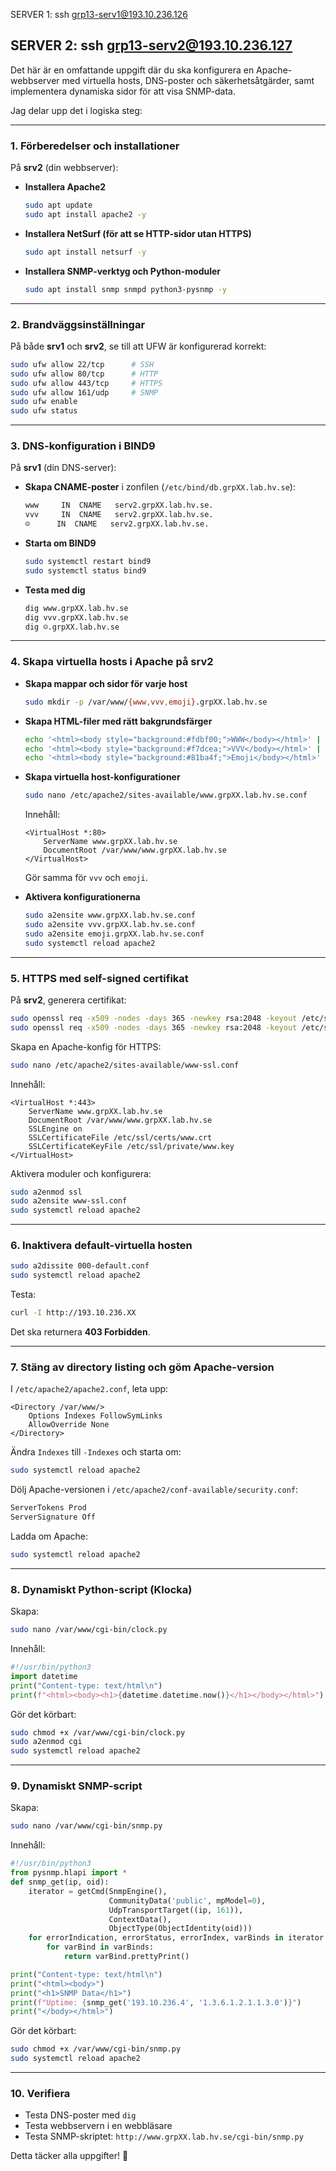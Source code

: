 SERVER 1: ssh grp13-serv1@193.10.236.126

SERVER 2: ssh grp13-serv2@193.10.236.127
----------------------------------------

Det här är en omfattande uppgift där du ska konfigurera en Apache-webbserver med virtuella hosts, DNS-poster och säkerhetsåtgärder, samt implementera dynamiska sidor för att visa SNMP-data.  

Jag delar upp det i logiska steg:  

---

### **1. Förberedelser och installationer**  
På **srv2** (din webbserver):  
- **Installera Apache2**  
  ```bash
  sudo apt update
  sudo apt install apache2 -y
  ```

- **Installera NetSurf (för att se HTTP-sidor utan HTTPS)**  
  ```bash
  sudo apt install netsurf -y
  ```

- **Installera SNMP-verktyg och Python-moduler**  
  ```bash
  sudo apt install snmp snmpd python3-pysnmp -y
  ```

---

### **2. Brandväggsinställningar**  
På både **srv1** och **srv2**, se till att UFW är konfigurerad korrekt:

```bash
sudo ufw allow 22/tcp      # SSH
sudo ufw allow 80/tcp      # HTTP
sudo ufw allow 443/tcp     # HTTPS
sudo ufw allow 161/udp     # SNMP
sudo ufw enable
sudo ufw status
```

---

### **3. DNS-konfiguration i BIND9**  
På **srv1** (din DNS-server):  

- **Skapa CNAME-poster** i zonfilen (`/etc/bind/db.grpXX.lab.hv.se`):  

  ```bash
  www     IN  CNAME   serv2.grpXX.lab.hv.se.
  vvv     IN  CNAME   serv2.grpXX.lab.hv.se.
  ☺️      IN  CNAME   serv2.grpXX.lab.hv.se.
  ```

- **Starta om BIND9**  
  ```bash
  sudo systemctl restart bind9
  sudo systemctl status bind9
  ```

- **Testa med dig**  
  ```bash
  dig www.grpXX.lab.hv.se
  dig vvv.grpXX.lab.hv.se
  dig ☺️.grpXX.lab.hv.se
  ```

---

### **4. Skapa virtuella hosts i Apache på srv2**  

- **Skapa mappar och sidor för varje host**  
  ```bash
  sudo mkdir -p /var/www/{www,vvv,emoji}.grpXX.lab.hv.se
  ```

- **Skapa HTML-filer med rätt bakgrundsfärger**  

  ```bash
  echo '<html><body style="background:#fdbf00;">WWW</body></html>' | sudo tee /var/www/www.grpXX.lab.hv.se/index.html
  echo '<html><body style="background:#f7dcea;">VVV</body></html>' | sudo tee /var/www/vvv.grpXX.lab.hv.se/index.html
  echo '<html><body style="background:#81ba4f;">Emoji</body></html>' | sudo tee /var/www/emoji.grpXX.lab.hv.se/index.html
  ```

- **Skapa virtuella host-konfigurationer**  

  ```bash
  sudo nano /etc/apache2/sites-available/www.grpXX.lab.hv.se.conf
  ```

  Innehåll:  
  ```
  <VirtualHost *:80>
      ServerName www.grpXX.lab.hv.se
      DocumentRoot /var/www/www.grpXX.lab.hv.se
  </VirtualHost>
  ```

  Gör samma för `vvv` och `emoji`.

- **Aktivera konfigurationerna**  
  ```bash
  sudo a2ensite www.grpXX.lab.hv.se.conf
  sudo a2ensite vvv.grpXX.lab.hv.se.conf
  sudo a2ensite emoji.grpXX.lab.hv.se.conf
  sudo systemctl reload apache2
  ```

---

### **5. HTTPS med self-signed certifikat**  
På **srv2**, generera certifikat:

```bash
sudo openssl req -x509 -nodes -days 365 -newkey rsa:2048 -keyout /etc/ssl/private/www.key -out /etc/ssl/certs/www.crt
sudo openssl req -x509 -nodes -days 365 -newkey rsa:2048 -keyout /etc/ssl/private/vvv.key -out /etc/ssl/certs/vvv.crt
```

Skapa en Apache-konfig för HTTPS:

```bash
sudo nano /etc/apache2/sites-available/www-ssl.conf
```

Innehåll:

```
<VirtualHost *:443>
    ServerName www.grpXX.lab.hv.se
    DocumentRoot /var/www/www.grpXX.lab.hv.se
    SSLEngine on
    SSLCertificateFile /etc/ssl/certs/www.crt
    SSLCertificateKeyFile /etc/ssl/private/www.key
</VirtualHost>
```

Aktivera moduler och konfigurera:

```bash
sudo a2enmod ssl
sudo a2ensite www-ssl.conf
sudo systemctl reload apache2
```

---

### **6. Inaktivera default-virtuella hosten**
```bash
sudo a2dissite 000-default.conf
sudo systemctl reload apache2
```

Testa:  
```bash
curl -I http://193.10.236.XX
```
Det ska returnera **403 Forbidden**.

---

### **7. Stäng av directory listing och göm Apache-version**
I `/etc/apache2/apache2.conf`, leta upp:

```
<Directory /var/www/>
    Options Indexes FollowSymLinks
    AllowOverride None
</Directory>
```
Ändra `Indexes` till `-Indexes` och starta om:

```bash
sudo systemctl reload apache2
```

Dölj Apache-versionen i `/etc/apache2/conf-available/security.conf`:

```bash
ServerTokens Prod
ServerSignature Off
```

Ladda om Apache:

```bash
sudo systemctl reload apache2
```

---

### **8. Dynamiskt Python-script (Klocka)**
Skapa:

```bash
sudo nano /var/www/cgi-bin/clock.py
```

Innehåll:

```python
#!/usr/bin/python3
import datetime
print("Content-type: text/html\n")
print(f"<html><body><h1>{datetime.datetime.now()}</h1></body></html>")
```

Gör det körbart:

```bash
sudo chmod +x /var/www/cgi-bin/clock.py
sudo a2enmod cgi
sudo systemctl reload apache2
```

---

### **9. Dynamiskt SNMP-script**
Skapa:

```bash
sudo nano /var/www/cgi-bin/snmp.py
```

Innehåll:

```python
#!/usr/bin/python3
from pysnmp.hlapi import *
def snmp_get(ip, oid):
    iterator = getCmd(SnmpEngine(),
                      CommunityData('public', mpModel=0),
                      UdpTransportTarget((ip, 161)),
                      ContextData(),
                      ObjectType(ObjectIdentity(oid)))
    for errorIndication, errorStatus, errorIndex, varBinds in iterator:
        for varBind in varBinds:
            return varBind.prettyPrint()

print("Content-type: text/html\n")
print("<html><body>")
print("<h1>SNMP Data</h1>")
print(f"Uptime: {snmp_get('193.10.236.4', '1.3.6.1.2.1.1.3.0')}")
print("</body></html>")
```

Gör det körbart:

```bash
sudo chmod +x /var/www/cgi-bin/snmp.py
sudo systemctl reload apache2
```

---

### **10. Verifiera**
- Testa DNS-poster med `dig`
- Testa webbservern i en webbläsare
- Testa SNMP-skriptet: `http://www.grpXX.lab.hv.se/cgi-bin/snmp.py`

Detta täcker alla uppgifter! 🚀
